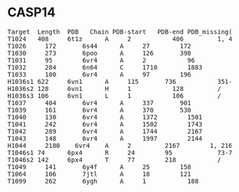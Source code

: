 # CASP14
<pre>
Target  Length	PDB	  Chain	PDB-start	PDB-end	PDB_missing(Target numbering)	Target_missing(PDB numbering)
T1024   408	    6t1z	  A	    2	        406	        1, 407-408	                  /
T1026	  172	    6s44	  A	    27	      172	        1-26	                        /
T1030	  273	    6poo	  A	    126	      398	        /	                            /
T1031	  95	    6vr4	  A	    2	        96	        /	                            /
T1032	  284	    6n64	  C	    1710	    1883	      1-94, 270-284	                /
T1033	  100	    6vr4	  A	    97	      196	        /	                            /
H1036s1	622	    6vn1	  A	    115	      736	        351-388	                      /
H1036s2	128	    6vn1	  H	    1	        128         /                             /
H1036s3	106	    6vn1	  L	    1	        106	        /	                            /
T1037	  404	    6vr4	  A	    337	      901	        /	                            369-531
T1039	  161	    6vr4	  A	    370	      530	        /	                            /
T1040	  130	    6vr4	  A	    1372	    1501	      /	                            /
T1041	  242	    6vr4	  A	    1502	    1743	      /	                            /
T1042	  289	    6vr4	  A	    1744	    2167	      277-289	                      1997-2144
T1043	  148	    6vr4	  A	    1997	    2144	      /	                            /
H1044	  2180	  6vr4	  A	    2 	      2167	      1, 2168-2180	                /
T1046s1	74	    6px4	  R	    24	      95	        73-74	                        /
T1046s2	142	    6px4	  T	    77	      218	        /	                            /
T1049	  141	    6y4f	  A	    25	      158	        135-141	                      /
T1064	  106	    7jtl	  A	    18	      121	        1-2, 50-51	                  /
T1099	  262	    6ygh	  A	    1	        188	        189-262	                      /
</pre>
